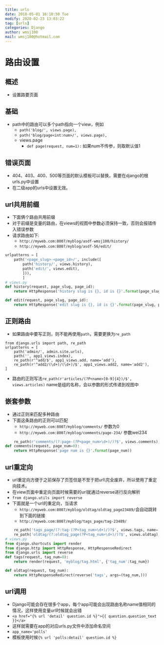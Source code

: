 ```yaml
---
title: urls
date: 2018-05-01 16:10:50 Tue
modify: 2020-02-23 13:03:22 
tag: [urls]
categories: Django
author: wmsj100
mail: wmsj100@hotmail.com
---
```


# 路由设置

## 概述

- 设置路要页面

## 基础

- path中的路由可以多个path指向一个view，例如
	- `path('blog/', views.page), ` 
	- `path('blog/page<int:num>/', views.page), `
	- views.page 
		- `def page(request, num=1):` 如果num不传参，则取默认值1

## 错误页面

- 404、403、400、500等页面的默认模板可以替换，需要在django的根urls.py中设置
- 在二级app的urls中设置无效。

## url共用前缀

- 下面俩个路由共用前缀
- 对于前缀是变量的路由，在views的视图中参数必须保持一致，否则会报错传入错误参数
- 请求路由如下:
	- `http://myweb.com:8007/myblog/asdf-wmsj100/history/`
	- `http://myweb.com:8007/myblog/asdf-56/edit/`
```python
urlpatterns = [
    path('<page_slug>-<page_id>/', include([
        path('history/', views.history),
        path('edit/', views.edit),
        ])),
        ]
# views.py
def history(request, page_slug, page_id):
    return HttpResponse('history slug is {}, id is {}'.format(page_slug, page_id))

def edit(request, page_slug, page_id):
    return HttpResponse('edit slug is {}, id is {}'.format(page_slug, page_id))
```

## 正则路由

- 如果路由中要写正则，则不能再使用`path`，需要更换为`re_path`
```path
from django.urls import path, re_path
urlpatterns = [
    path('admin/', admin.site.urls),
    path('', app1_views.index),
    re_path(r'^add/$', app1_views.add, name='add'),
    re_path(r'^add2/(\d+)/(\d+)/$', app1_views.add2, name='add2'),
]
```
- 路由的正则写法`re_path(r'articles/(?P<name>[0-9]{4})/$', views.articles)` name是组的名称，会以参数的形式传递到视图中

## 嵌套参数

- 通过正则来匹配多种路由
- 下面这条路由的正则可以匹配
	- `http://myweb.com:8007/myblog/comments/` 参数为0
	- `http://myweb.com:8007/myblog/comments/page-234/` 参数wei234
```python
    re_path(r'comments/(?:page-(?P<page_num>\d+)/)?$', views.comments),
def comments(request, page_num=0):
    return HttpResponse('page num is {}'.format(page_num))
```

## url重定向

- url重定向方便于之前保存了页签但是不至于把url\完全废弃，所以使用了重定向技术。
- 在view页面中重定向页面时候需要的url就通过reverse进行反向解析
- `from django.utils import reverse`
- 下面就是一个url的重定向，当请求
	- `http://myweb.com:8007/myblog/oldtag/oldtag_page23489/`会自动跳转到下面的链接
	- `http://myweb.com:8007/myblog/tags_page/tag-23489/`
```python
    re_path('tags_page/(?:tag-(?P<tag_num>\d+)/)?$', views.tags, name='tags'),
    re_path('oldtag/(?:oldtag_page(?P<tag_num>\d+)/)?$', views.oldtag),
# views.py
from django.shortcuts import render
from django.http import HttpResponse, HttpResponseRedirect
from django.urls import reverse
def tags(request, tag_num=0):
    return render(request, 'myblog/tag.html', {'tag_num':tag_num})

def oldtag(request, tag_num):
    return HttpResponseRedirect(reverse('tags', args=(tag_num,)))
```

## url调用

- Django可能会存在很多个app，每个app可能会出现路由名称name值相同的情况，这样使用变量url时候就会出错
- `<a href="{% url 'detail' question.id %}">{{ question.question_text }}</a>`
- 这样就需要在app的对应urls.py文件中添加命名空间
- `app_name='polls'`
- 模板使用时候`{% url 'polls:detail' question.id %}`


